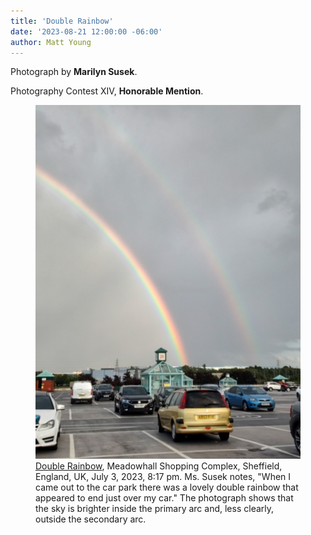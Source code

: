 ```yaml
---
title: 'Double Rainbow'
date: '2023-08-21 12:00:00 -06:00'
author: Matt Young
---
```


Photograph by <strong>Marilyn Susek</strong>.

Photography Contest XIV, <strong>Honorable Mention</strong>.

<figure>
<img src="/uploads/2023/Marilyn_Susek_Rainbow_5.jpg" alt="Rainbow"/>
<figcaption><a href="https://en.wikipedia.org/wiki/Rainbow">Double Rainbow</a>, Meadowhall Shopping Complex, Sheffield, England, UK, July 3, 2023, 8:17 pm. Ms. Susek notes, "When I came out to the car park  there was a lovely double rainbow that appeared to end just over my car." The photograph shows that the sky is brighter inside the primary arc and, less clearly, outside the secondary arc.
</figcaption>
</figure>
